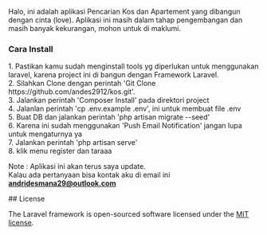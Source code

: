 <p>Halo, ini adalah aplikasi Pencarian Kos dan Apartement yang dibangun dengan cinta (love). Aplikasi ini masih dalam tahap pengembangan dan masih banyak kekurangan, mohon untuk di maklumi.<br>
    
    
<h3><b>Cara Install</b></h3>
<p>
1. Pastikan kamu sudah menginstall tools yg diperlukan untuk menggunakan laravel, karena project ini di bangun dengan Framework      Laravel. <br>
2. Silahkan Clone dengan perintah 'Git Clone https://github.com/andes2912/kos.git'. <br>
3. Jalankan perintah 'Composer Install' pada direktori project <br>
4. Jalanlan perintah 'cp .env.example .env', ini untuk membuat file .env<br>
5. Buat DB dan jalankan perintah 'php artisan migrate --seed'<br>
6. Karena ini sudah menggunakan 'Push Email Notification' jangan lupa untuk mengaturnya ya <br>
7. Jalankan perintah 'php artisan serve' <br>
8. klik menu register dan taraaa <br>
    
Note : Aplikasi ini akan terus saya update.<br>
Kalau ada pertanyaan bisa kontak aku di email ini <b>andridesmana29@outlook.com</b>
</p>
## License

The Laravel framework is open-sourced software licensed under the [MIT license](https://opensource.org/licenses/MIT).
